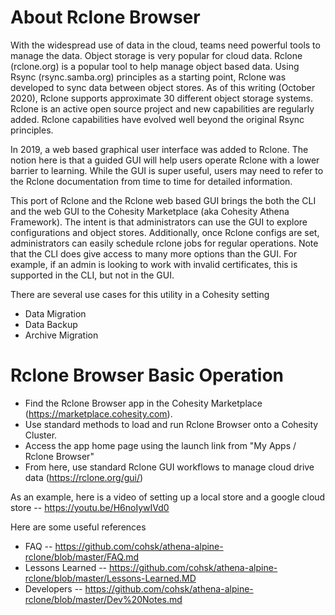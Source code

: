 # About Rclone Browser

With the widespread use of data in the cloud, teams need powerful tools to manage the data.  Object storage is very popular for cloud data.  Rclone (rclone.org) is a popular tool to help manage object based data.  Using Rsync (rsync.samba.org) principles as a starting point, Rclone was developed to sync data between object stores.  As of this writing (October 2020), Rclone supports approximate 30 different object storage systems.  Rclone is an active open source project and new capabilities are regularly added.  Rclone capabilities have evolved well beyond the original Rsync principles.

In 2019, a web based graphical user interface was added to Rclone.  The notion here is that a guided GUI will help users operate Rclone with a lower barrier to learning.  While the GUI is super useful, users may need to refer to the Rclone documentation from time to time for detailed information.

This port of Rclone and the Rclone web based GUI brings the both the CLI and the web GUI to the Cohesity Marketplace (aka Cohesity Athena Framework).
The intent is that administrators can use the GUI to explore configurations and object stores.  Additionally, once Rclone configs are set, administrators
can easily schedule rclone jobs for regular operations.  Note that the CLI does give access to many more options than the GUI.  For example, if an admin
is looking to work with invalid certificates, this is supported in the CLI, but not in the GUI.

There are several use cases for this utility in a Cohesity setting
* Data Migration
* Data Backup
* Archive Migration

# Rclone Browser Basic Operation
* Find the Rclone Browser app in the Cohesity Marketplace (https://marketplace.cohesity.com).  
* Use standard methods to load and run Rclone Browser onto a Cohesity Cluster.
* Access the app home page using the launch link from "My Apps / Rclone Browser"
* From here, use standard Rclone GUI workflows to manage cloud drive data (https://rclone.org/gui/)

As an example, here is a video of setting up a local store and a google cloud store -- https://youtu.be/H6noIywIVd0

Here are some useful references
* FAQ -- https://github.com/cohsk/athena-alpine-rclone/blob/master/FAQ.md
* Lessons Learned -- https://github.com/cohsk/athena-alpine-rclone/blob/master/Lessons-Learned.MD
* Developers -- https://github.com/cohsk/athena-alpine-rclone/blob/master/Dev%20Notes.md
